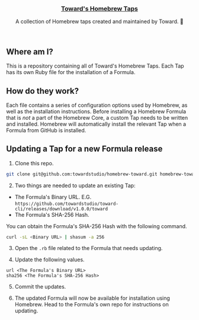 <!-- PROJECT LOGO -->

<br />

<div align="center">
    <a href="https://github.com/towardstudio/homebrew-toward">
        <h3 align="center">Toward's Homebrew Taps</h3>
    </a>
    <p align="center">A collection of Homebrew taps created and maintained by Toward. 🍺</p>
</div>

<br />

<!-- GETTING STARTED -->

## Where am I?

This is a repository containing all of Toward's Homebrew Taps. Each Tap has its own Ruby file for the installation of a Formula.

## How do they work?

Each file contains a series of configuration options used by Homebrew, as well as the installation instructions. Before installing a Homebrew Formula that is _not_ a part of the Homebrew Core, a custom Tap needs to be written and installed. Homebrew will automatically install the relevant Tap when a Formula from GitHub is installed.

## Updating a Tap for a new Formula release

1. Clone this repo.

```sh
git clone git@github.com:towardstudio/homebrew-toward.git homebrew-toward
```

2. Two things are needed to update an existing Tap:

-   The Formula's Binary URL. E.G. `https://github.com/towardstudio/toward-cli/releases/download/v1.0.0/toward`
-   The Formula's SHA-256 Hash.

You can obtain the Formula's SHA-256 Hash with the following command.

```sh
curl -sL <Binary URL> | shasum -a 256
```

3. Open the `.rb` file related to the Formula that needs updating.

4. Update the following values.

```
url <The Formula's Binary URL>
sha256 <The Formula's SHA-256 Hash>
```

5. Commit the updates.

6. The updated Formula will now be available for installation using Homebrew. Head to the Formula's own repo for instructions on updating.
